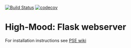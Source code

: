 [![Build Status](https://travis-ci.com/high-mood/PSE-WEB.svg?branch=master)](https://travis-ci.com/high-mood/PSE-WEB) [![codecov](https://codecov.io/gh/high-mood/PSE-WEB/branch/master/graph/badge.svg)](https://codecov.io/gh/highmood/PSE_WEB)

# High-Mood: Flask webserver
For installation instructions see [PSE wiki](https://github.com/high-mood/PSE/wiki/Installation)
